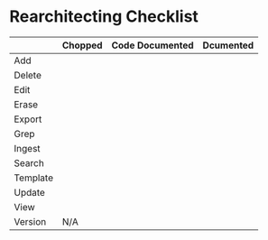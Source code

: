 # Rearchitecting Checklist



|  |Chopped | Code Documented | Dcumented |
|-----|-----|----|--|
| Add |    |   |
| Delete |    |   |
| Edit |    |   |
| Erase |    |   |
| Export |    |   |
| Grep |    |   |
| Ingest |    |   |
| Search |    |   |
| Template |    |   |
| Update |    |   |
| View |    |   |
| Version | N/A |   |